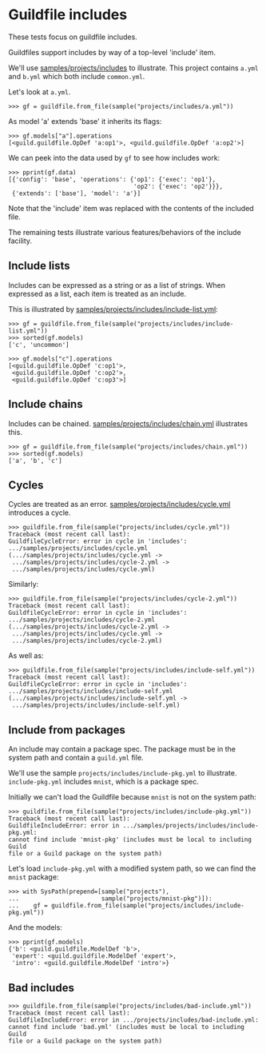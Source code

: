 # Guildfile includes

These tests focus on guildfile includes.

Guildfiles support includes by way of a top-level 'include' item.

We'll use [samples/projects/includes](samples/projects/includes) to
illustrate. This project contains `a.yml` and `b.yml` which both
include `common.yml`.

Let's look at `a.yml`.

    >>> gf = guildfile.from_file(sample("projects/includes/a.yml"))

As model 'a' extends 'base' it inherits its flags:

    >>> gf.models["a"].operations
    [<guild.guildfile.OpDef 'a:op1'>, <guild.guildfile.OpDef 'a:op2'>]

We can peek into the data used by `gf` to see how includes work:

    >>> pprint(gf.data)
    [{'config': 'base', 'operations': {'op1': {'exec': 'op1'},
                                       'op2': {'exec': 'op2'}}},
     {'extends': ['base'], 'model': 'a'}]

Note that the 'include' item was replaced with the contents of the
included file.

The remaining tests illustrate various features/behaviors of the
include facility.

## Include lists

Includes can be expressed as a string or as a list of strings. When
expressed as a list, each item is treated as an include.

This is illustrated by
[samples/projects/includes/include-list.yml](samples/projects/includes/include-list.yml):

    >>> gf = guildfile.from_file(sample("projects/includes/include-list.yml"))
    >>> sorted(gf.models)
    ['c', 'uncommon']

    >>> gf.models["c"].operations
    [<guild.guildfile.OpDef 'c:op1'>,
     <guild.guildfile.OpDef 'c:op2'>,
     <guild.guildfile.OpDef 'c:op3'>]

## Include chains

Includes can be
chained. [samples/projects/includes/chain.yml](samples/projects/includes/chain.yml)
illustrates this.

    >>> gf = guildfile.from_file(sample("projects/includes/chain.yml"))
    >>> sorted(gf.models)
    ['a', 'b', 'c']

## Cycles

Cycles are treated as an
error. [samples/projects/includes/cycle.yml](samples/projects/includes/cycle.yml)
introduces a cycle.

    >>> guildfile.from_file(sample("projects/includes/cycle.yml"))
    Traceback (most recent call last):
    GuildfileCycleError: error in cycle in 'includes':
    .../samples/projects/includes/cycle.yml
    (.../samples/projects/includes/cycle.yml ->
     .../samples/projects/includes/cycle-2.yml ->
     .../samples/projects/includes/cycle.yml)

Similarly:

    >>> guildfile.from_file(sample("projects/includes/cycle-2.yml"))
    Traceback (most recent call last):
    GuildfileCycleError: error in cycle in 'includes':
    .../samples/projects/includes/cycle-2.yml
    (.../samples/projects/includes/cycle-2.yml ->
     .../samples/projects/includes/cycle.yml ->
     .../samples/projects/includes/cycle-2.yml)

As well as:

    >>> guildfile.from_file(sample("projects/includes/include-self.yml"))
    Traceback (most recent call last):
    GuildfileCycleError: error in cycle in 'includes':
    .../samples/projects/includes/include-self.yml
    (.../samples/projects/includes/include-self.yml ->
     .../samples/projects/includes/include-self.yml)

## Include from packages

An include may contain a package spec. The package must be in the
system path and contain a `guild.yml` file.

We'll use the sample `projects/includes/include-pkg.yml` to
illustrate. `include-pkg.yml` includes `mnist`, which is a package
spec.

Initially we can't load the Guildfile because `mnist` is not on the
system path:

    >>> guildfile.from_file(sample("projects/includes/include-pkg.yml"))
    Traceback (most recent call last):
    GuildfileIncludeError: error in .../samples/projects/includes/include-pkg.yml:
    cannot find include 'mnist-pkg' (includes must be local to including Guild
    file or a Guild package on the system path)

Let's load `include-pkg.yml` with a modified system path, so we can
find the `mnist` package:

    >>> with SysPath(prepend=[sample("projects"),
    ...                       sample("projects/mnist-pkg")]):
    ...    gf = guildfile.from_file(sample("projects/includes/include-pkg.yml"))

And the models:

    >>> pprint(gf.models)
    {'b': <guild.guildfile.ModelDef 'b'>,
     'expert': <guild.guildfile.ModelDef 'expert'>,
     'intro': <guild.guildfile.ModelDef 'intro'>}

## Bad includes

    >>> guildfile.from_file(sample("projects/includes/bad-include.yml"))
    Traceback (most recent call last):
    GuildfileIncludeError: error in .../projects/includes/bad-include.yml:
    cannot find include 'bad.yml' (includes must be local to including Guild
    file or a Guild package on the system path)

